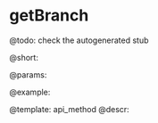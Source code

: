 getBranch
=============


@todo:
	check the autogenerated stub

@short:
	

@params:





@example:

@template:	api_method
@descr:

